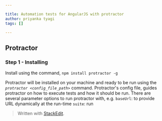 ```yaml
---

title: Automation tests for AngularJS with protractor
author: priyanka tyagi
tags: []

---
```


## Protractor
### **Step 1 - Installing**

Install using the command,
`npm install protractor -g`

Protractor will be installed on your machine and ready to be run using the  _`protractor <config_file_path>`_  command.
Protractor's config file, guides protractor on how to execute tests and how it should be run.
There are several parameter options to run protractor with, e.g.
`baseUrl`: to provide URL dynamically at the run-time
`suite`: run
> Written with [StackEdit](https://stackedit.io/).
<!--stackedit_data:
eyJoaXN0b3J5IjpbMTczOTA1MTc3MywtMTUwMzQ4NjAyOSwtMj
k1MTY1Njk2LC0xNTAzNDg2MDI5LDczMDk5ODExNiw1ODM2MDYx
MzddfQ==
-->